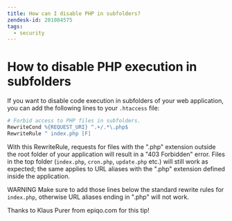 ```yaml
---
title: How can I disable PHP in subfolders?
zendesk-id: 201084575
tags:
  - security
---
```


# How to disable PHP execution in subfolders

If you want to disable code execution in subfolders of your web application, you
can add the following lines to your `.htaccess` file:

```apache
# Forbid access to PHP files in subfolders. 
RewriteCond %{REQUEST_URI} ^.+/.*\.php$ 
RewriteRule ^ index.php [F]
```

With this RewriteRule, requests for files with the ".php" extension outside the
root folder of your application will result in a "403 Forbidden" error. Files in
the top folder (`index.php`, `cron.php`, `update.php` etc.) will still work as
expected; the same applies to URL aliases with the ".php" extension defined
inside the application.

<span class="label warning">WARNING</span> Make sure to add those lines below
the standard rewrite rules for `index.php`, otherwise URL aliases ending in
".php" will not work.

Thanks to Klaus Purer from epiqo.com for this tip!


